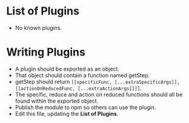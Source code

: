 # List of Plugins
* No known plugins.

# Writing Plugins
* A plugin should be exported as an object.
* That object should contain a function named getStep.
* getStep should return `[[specificFunc, [...extraSpecificArgs]], [[actionOnReducedFunc, [...extraActionArgs]]]]`.
* The specific, reduce and action on reduced functions should all be 
found within the exported object.
* Publish the module to npm so others can use the plugin.
* Edit this file, updating the **List of Plugins**.